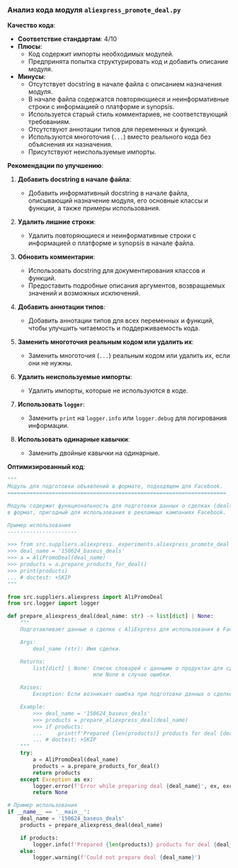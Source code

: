 ### **Анализ кода модуля `aliexpress_promote_deal.py`**

**Качество кода**:
- **Соответствие стандартам**: 4/10
- **Плюсы**:
    - Код содержит импорты необходимых модулей.
    - Предпринята попытка структурировать код и добавить описание модуля.
- **Минусы**:
    - Отсутствует docstring в начале файла с описанием назначения модуля.
    - В начале файла содержатся повторяющиеся и неинформативные строки с информацией о платформе и synopsis.
    - Используется старый стиль комментариев, не соответствующий требованиям.
    - Отсутствуют аннотации типов для переменных и функций.
    - Используются многоточия (`...`) вместо реального кода без объяснения их назначения.
    - Присутствуют неиспользуемые импорты.

**Рекомендации по улучшению**:

1.  **Добавить docstring в начале файла**:
    - Добавить информативный docstring в начале файла, описывающий назначение модуля, его основные классы и функции, а также примеры использования.

2.  **Удалить лишние строки**:
    - Удалить повторяющиеся и неинформативные строки с информацией о платформе и synopsis в начале файла.

3.  **Обновить комментарии**:
    - Использовать docstring для документирования классов и функций.
    - Предоставить подробные описания аргументов, возвращаемых значений и возможных исключений.

4.  **Добавить аннотации типов**:
    - Добавить аннотации типов для всех переменных и функций, чтобы улучшить читаемость и поддерживаемость кода.

5.  **Заменить многоточия реальным кодом или удалить их**:
    - Заменить многоточия (`...`) реальным кодом или удалить их, если они не нужны.

6.  **Удалить неиспользуемые импорты**:
    - Удалить импорты, которые не используются в коде.

7.  **Использовать `logger`**:
    - Заменить `print` на `logger.info` или `logger.debug` для логирования информации.

8.  **Использовать одинарные кавычки**:
    - Заменить двойные кавычки на одинарные.

**Оптимизированный код**:

```python
"""
Модуль для подготовки объявлений в формате, подходящем для Facebook.
=====================================================================

Модуль содержит функциональность для подготовки данных о сделках (deals) с AliExpress
в формат, пригодный для использования в рекламных кампаниях Facebook.

Пример использования
----------------------

>>> from src.suppliers.aliexpress._experiments.aliexpress_promote_deal import AliPromoDeal
>>> deal_name = '150624_baseus_deals'
>>> a = AliPromoDeal(deal_name)
>>> products = a.prepare_products_for_deal()
>>> print(products)
... # doctest: +SKIP
"""

from src.suppliers.aliexpress import AliPromoDeal
from src.logger import logger

def prepare_aliexpress_deal(deal_name: str) -> list[dict] | None:
    """
    Подготавливает данные о сделке с AliExpress для использования в Facebook.

    Args:
        deal_name (str): Имя сделки.

    Returns:
        list[dict] | None: Список словарей с данными о продуктах для сделки,
                           или None в случае ошибки.

    Raises:
        Exception: Если возникает ошибка при подготовке данных о сделке.

    Example:
        >>> deal_name = '150624_baseus_deals'
        >>> products = prepare_aliexpress_deal(deal_name)
        >>> if products:
        ...     print(f'Prepared {len(products)} products for deal {deal_name}')
        ... # doctest: +SKIP
    """
    try:
        a = AliPromoDeal(deal_name)
        products = a.prepare_products_for_deal()
        return products
    except Exception as ex:
        logger.error(f'Error while preparing deal {deal_name}', ex, exc_info=True)
        return None

# Пример использования
if __name__ == '__main__':
    deal_name = '150624_baseus_deals'
    products = prepare_aliexpress_deal(deal_name)

    if products:
        logger.info(f'Prepared {len(products)} products for deal {deal_name}')
    else:
        logger.warning(f'Could not prepare deal {deal_name}')